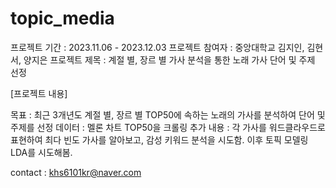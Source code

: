 # topic_media

프로젝트 기간 : 2023.11.06 - 2023.12.03
프로젝트 참여자 : 중앙대학교 김지인, 김현서, 양지은
프로젝트 제목 : 계절 별, 장르 별 가사 분석을 통한 노래 가사 단어 및 주제 선정

[프로젝트 내용]

목표 : 최근 3개년도 계절 별, 장르 별 TOP50에 속하는 노래의 가사를 분석하여 단어 및 주제를 선정
데이터 : 멜론 차트 TOP50을 크롤링
추가 내용 : 각 가사를 워드클라우드로 표현하여 최다 빈도 가사를 알아보고, 감성 키워드 분석을 시도함. 이후 토픽 모델링 LDA를 시도해봄. 

contact : khs6101kr@naver.com

